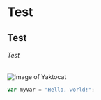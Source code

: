 # Test
## Test
###### Test
![Image of Yaktocat](https://octodex.github.com/images/yaktocat.png)
``` javascript
var myVar = "Hello, world!";
```
